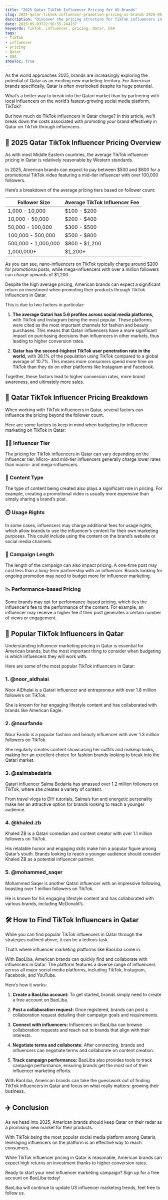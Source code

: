 ```yaml
---
title: "2025 Qatar TikTok Influencer Pricing for US Brands"
slug: 2025-qatar-tiktok-influencer-promotion-pricing-us-brands-2025-05-03
description: "Discover the pricing structure for TikTok influencers in Qatar as we head into 2025. Learn how much it costs to promote your brand effectively in Qatar on TikTok with influencers."
date: 2025-05-03T22:50:55.244237
keywords: TikTok, influencer, pricing, Qatar, USA
tags:
- TikTok
- influencer
- pricing
- Qatar
- USA
showToc: true
---
```


As the world approaches 2025, brands are increasingly exploring the potential of Qatar as an exciting new marketing territory. For American brands specifically, Qatar is often overlooked despite its huge potential. 

What’s a better way to break into the Qatari market than by partnering with local influencers on the world’s fastest-growing social media platform, TikTok?

But how much do TikTok influencers in Qatar charge? In this article, we’ll break down the costs associated with promoting your brand effectively in Qatar on TikTok through influencers. 

## 🎯 2025 Qatar TikTok Influencer Pricing Overview

As with most Middle Eastern countries, the average TikTok influencer pricing in Qatar is relatively reasonable by Western standards.

In 2025, American brands can expect to pay between $500 and $800 for a promotional TikTok video featuring a mid-tier influencer with over 100,000 followers. 

Here’s a breakdown of the average pricing tiers based on follower count:

| **Follower Size**          | **Average TikTok Influencer Fee** |
|----------------------------|-----------------------------------|
| 1,000 - 10,000             | $100 - $200                       |
| 10,000 - 50,000            | $200 - $400                       |
| 50,000 - 100,000           | $300 - $500                       |
| 100,000 - 500,000          | $500 - $800                       |
| 500,000 - 1,000,000        | $800 - $1,200                     |
| 1,000,000+                 | $1,200+                           |

As you can see, nano-influencers on TikTok typically charge around $200 for promotional posts, while mega-influencers with over a million followers can charge upwards of $1,200. 

Despite the high average pricing, American brands can expect a significant return on investment when promoting their products through TikTok influencers in Qatar.

This is due to two factors in particular:

1. **The average Qatari has 5.6 profiles across social media platforms,** with TikTok and Instagram being the most popular. These platforms were cited as the most important channels for fashion and beauty purchases. This means that Qatari influencers have a more significant impact on purchasing decisions than influencers in other markets, thus leading to higher conversion rates.

2. **Qatar has the second-highest TikTok user penetration rate in the world,** with 38.1% of the population using TikTok compared to a global average of 10.7%. This means more consumers spend more time on TikTok than they do on other platforms like Instagram and Facebook.

Together, these factors lead to higher conversion rates, more brand awareness, and ultimately more sales. 

## 🧾 Qatar TikTok Influencer Pricing Breakdown

When working with TikTok influencers in Qatar, several factors can influence the pricing beyond the follower count. 

Here are some factors to keep in mind when budgeting for influencer marketing on TikTok in Qatar:

### 💁‍♀️ Influencer Tier

The pricing for TikTok influencers in Qatar can vary depending on the influencer tier. Micro- and mid-tier influencers generally charge lower rates than macro- and mega-influencers.

### 🎥 Content Type

The type of content being created also plays a significant role in pricing. For example, creating a promotional video is usually more expensive than simply sharing a brand’s post. 

### ⏱️ Usage Rights

In some cases, influencers may charge additional fees for usage rights, which allow brands to use the influencer’s content for their own marketing purposes. This could include using the content on the brand’s website or social media channels.

### 🔄 Campaign Length

The length of the campaign can also impact pricing. A one-time post may cost less than a long-term partnership with an influencer. Brands looking for ongoing promotion may need to budget more for influencer marketing.

### 📉 Performance-based Pricing

Some brands may opt for performance-based pricing, which ties the influencer’s fee to the performance of the content. For example, an influencer may receive a higher fee if their post generates a certain number of views or engagement.

## 🌟 Popular TikTok Influencers in Qatar 

Understanding influencer marketing pricing in Qatar is essential for American brands, but the most important thing to consider when budgeting is which influencers they will work with. 

Here are some of the most popular TikTok influencers in Qatar:

### 1. @noor_aldhalai

Noor AlDhalai is a Qatari influencer and entrepreneur with over 1.8 million followers on TikTok. 

She is known for her engaging lifestyle content and has collaborated with brands like American Eagle. 

### 2. @nourfando

Nour Fando is a popular fashion and beauty influencer with over 1.3 million followers on TikTok. 

She regularly creates content showcasing her outfits and makeup looks, making her an excellent choice for fashion brands looking to break into the Qatari market. 

### 3. @salmabedairia

Qatari influencer Salma Bedairia has amassed over 1.2 million followers on TikTok, where she creates a variety of content. 

From travel vlogs to DIY tutorials, Salma’s fun and energetic personality make her an attractive option for brands looking to reach a younger audience.

### 4. @khaled.zb

Khaled ZB is a Qatari comedian and content creator with over 1.1 million followers on TikTok. 

His relatable humor and engaging skits make him a popular figure among Qatar’s youth. Brands looking to reach a younger audience should consider Khaled ZB as a potential influencer partner.

### 5. @mohammed_saqer

Mohammed Saqer is another Qatari influencer with an impressive following, boasting over 1 million followers on TikTok. 

He is known for his engaging lifestyle content and has collaborated with various brands, including McDonald’s. 

## 🛠️ How to Find TikTok Influencers in Qatar

While you can find popular TikTok influencers in Qatar through the strategies outlined above, it can be a tedious task. 

That’s where influencer marketing platforms like BaoLiba come in. 

With BaoLiba, American brands can quickly find and collaborate with influencers in Qatar. The platform features a diverse range of influencers across all major social media platforms, including TikTok, Instagram, Facebook, and YouTube. 

Here’s how it works:

1. **Create a BaoLiba account:** To get started, brands simply need to create a free account on BaoLiba.

2. **Post a collaboration request:** Once registered, brands can post a collaboration request detailing their campaign goals and requirements.

3. **Connect with influencers:** Influencers on BaoLiba can browse collaboration requests and reach out to brands that align with their interests.

4. **Negotiate terms and collaborate:** After connecting, brands and influencers can negotiate terms and collaborate on content creation.

5. **Track campaign performance:** BaoLiba also provides tools to track campaign performance, ensuring brands get the most out of their influencer marketing efforts.

With BaoLiba, American brands can take the guesswork out of finding TikTok influencers in Qatar and focus on what really matters: growing their business. 

## ✈️ Conclusion

As we head into 2025, American brands should keep Qatar on their radar as a promising new market for their products. 

With TikTok being the most popular social media platform among Qataris, leveraging influencers on the platform is an effective way to reach consumers. 

While TikTok influencer pricing in Qatar is reasonable, American brands can expect high returns on investment thanks to higher conversion rates. 

Ready to start your next influencer marketing campaign? Sign up for a free account on BaoLiba today! 

BaoLiba will continue to update US influencer marketing trends, feel free to follow us.
